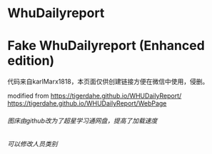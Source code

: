 ﻿# WhuDailyreport
# Fake WhuDailyreport (Enhanced edition)


代码来自karlMarx1818，本页面仅供创建链接方便在微信中使用，侵删。 

modified from https://tigerdahe.github.io/WHUDailyReport/    
https://tigerdahe.github.io/WHUDailyReport/WebPage

###### 图床由github改为了超星学习通网盘，提高了加载速度
###### 可以修改人员类别
